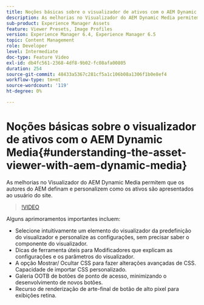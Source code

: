 ```yaml
---
title: Noções básicas sobre o visualizador de ativos com o AEM Dynamic Media
description: As melhorias no Visualizador do AEM Dynamic Media permitem que os autores do AEM definam e personalizem como os ativos são apresentados ao usuário do site.
sub-product: Experience Manager Assets
feature: Viewer Presets, Image Profiles
version: Experience Manager 6.4, Experience Manager 6.5
topic: Content Management
role: Developer
level: Intermediate
doc-type: Feature Video
exl-id: db4fc561-2368-4df8-9b02-fc08afa00805
duration: 254
source-git-commit: 48433a5367c281cf5a1c106b08a1306f1b0e8ef4
workflow-type: tm+mt
source-wordcount: '119'
ht-degree: 0%

---
```


# Noções básicas sobre o visualizador de ativos com o AEM Dynamic Media{#understanding-the-asset-viewer-with-aem-dynamic-media}

As melhorias no Visualizador do AEM Dynamic Media permitem que os autores do AEM definam e personalizem como os ativos são apresentados ao usuário do site.

>[!VIDEO](https://video.tv.adobe.com/v/35610?quality=12&learn=on&captions=por_br)

Alguns aprimoramentos importantes incluem:

* Selecione intuitivamente um elemento do visualizador da predefinição do visualizador e personalize as configurações, sem precisar saber o componente do visualizador.
* Dicas de ferramenta úteis para Modificadores que explicam as configurações e os parâmetros do visualizador.
* A opção Mostrar/ Ocultar CSS para fazer alterações avançadas de CSS. Capacidade de importar CSS personalizado.
* Galeria OOTB de botões de ponto de acesso, minimizando o desenvolvimento de novos botões.
* Recurso de renderização de arte-final de botão de alto pixel para exibições retina.
